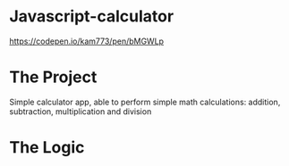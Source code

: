 # Javascript-calculator
https://codepen.io/kam773/pen/bMGWLp

# The Project
Simple calculator app, able to perform simple math calculations: addition, subtraction, multiplication and division


# The Logic
